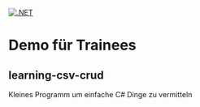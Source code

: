 [![.NET](https://github.com/dhcgn/learning-csv-crud/actions/workflows/dotnet.yml/badge.svg)](https://github.com/dhcgn/learning-csv-crud/actions/workflows/dotnet.yml)

# Demo für Trainees

## learning-csv-crud
Kleines Programm um einfache C# Dinge zu vermitteln
